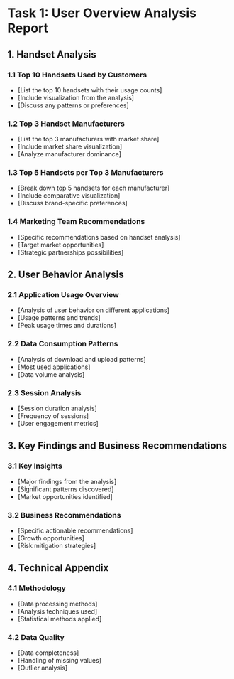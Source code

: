 # Task 1: User Overview Analysis Report

## 1. Handset Analysis
### 1.1 Top 10 Handsets Used by Customers
- [List the top 10 handsets with their usage counts]
- [Include visualization from the analysis]
- [Discuss any patterns or preferences]

### 1.2 Top 3 Handset Manufacturers
- [List the top 3 manufacturers with market share]
- [Include market share visualization]
- [Analyze manufacturer dominance]

### 1.3 Top 5 Handsets per Top 3 Manufacturers
- [Break down top 5 handsets for each manufacturer]
- [Include comparative visualization]
- [Discuss brand-specific preferences]

### 1.4 Marketing Team Recommendations
- [Specific recommendations based on handset analysis]
- [Target market opportunities]
- [Strategic partnerships possibilities]

## 2. User Behavior Analysis
### 2.1 Application Usage Overview
- [Analysis of user behavior on different applications]
- [Usage patterns and trends]
- [Peak usage times and durations]

### 2.2 Data Consumption Patterns
- [Analysis of download and upload patterns]
- [Most used applications]
- [Data volume analysis]

### 2.3 Session Analysis
- [Session duration analysis]
- [Frequency of sessions]
- [User engagement metrics]

## 3. Key Findings and Business Recommendations
### 3.1 Key Insights
- [Major findings from the analysis]
- [Significant patterns discovered]
- [Market opportunities identified]

### 3.2 Business Recommendations
- [Specific actionable recommendations]
- [Growth opportunities]
- [Risk mitigation strategies]

## 4. Technical Appendix
### 4.1 Methodology
- [Data processing methods]
- [Analysis techniques used]
- [Statistical methods applied]

### 4.2 Data Quality
- [Data completeness]
- [Handling of missing values]
- [Outlier analysis] 